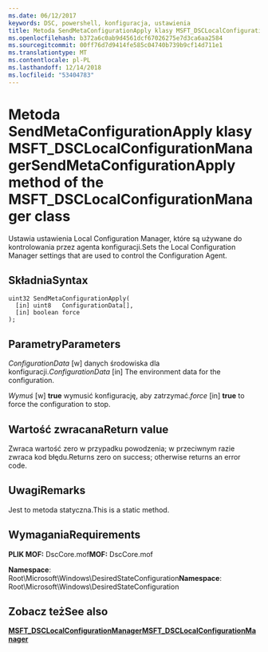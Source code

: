 ```yaml
---
ms.date: 06/12/2017
keywords: DSC, powershell, konfiguracja, ustawienia
title: Metoda SendMetaConfigurationApply klasy MSFT_DSCLocalConfigurationManager
ms.openlocfilehash: b372a6c0ab9d4561dcf67026275e7d3ca6aa2584
ms.sourcegitcommit: 00ff76d7d9414fe585c04740b739b9cf14d711e1
ms.translationtype: MT
ms.contentlocale: pl-PL
ms.lasthandoff: 12/14/2018
ms.locfileid: "53404783"
---
```

# <a name="sendmetaconfigurationapply-method-of-the-msftdsclocalconfigurationmanager-class"></a><span data-ttu-id="d11c3-103">Metoda SendMetaConfigurationApply klasy MSFT_DSCLocalConfigurationManager</span><span class="sxs-lookup"><span data-stu-id="d11c3-103">SendMetaConfigurationApply method of the MSFT_DSCLocalConfigurationManager class</span></span>

<span data-ttu-id="d11c3-104">Ustawia ustawienia Local Configuration Manager, które są używane do kontrolowania przez agenta konfiguracji.</span><span class="sxs-lookup"><span data-stu-id="d11c3-104">Sets the Local Configuration Manager settings that are used to control the Configuration Agent.</span></span>

## <a name="syntax"></a><span data-ttu-id="d11c3-105">Składnia</span><span class="sxs-lookup"><span data-stu-id="d11c3-105">Syntax</span></span>

```mof
uint32 SendMetaConfigurationApply(
  [in] uint8   ConfigurationData[],
  [in] boolean force
);
```

## <a name="parameters"></a><span data-ttu-id="d11c3-106">Parametry</span><span class="sxs-lookup"><span data-stu-id="d11c3-106">Parameters</span></span>

<span data-ttu-id="d11c3-107">*ConfigurationData* \[w\] danych środowiska dla konfiguracji.</span><span class="sxs-lookup"><span data-stu-id="d11c3-107">*ConfigurationData* \[in\] The environment data for the configuration.</span></span>

<span data-ttu-id="d11c3-108">*Wymuś* \[w\] **true** wymusić konfigurację, aby zatrzymać.</span><span class="sxs-lookup"><span data-stu-id="d11c3-108">*force* \[in\] **true** to force the configuration to stop.</span></span>

## <a name="return-value"></a><span data-ttu-id="d11c3-109">Wartość zwracana</span><span class="sxs-lookup"><span data-stu-id="d11c3-109">Return value</span></span>

<span data-ttu-id="d11c3-110">Zwraca wartość zero w przypadku powodzenia; w przeciwnym razie zwraca kod błędu.</span><span class="sxs-lookup"><span data-stu-id="d11c3-110">Returns zero on success; otherwise returns an error code.</span></span>

## <a name="remarks"></a><span data-ttu-id="d11c3-111">Uwagi</span><span class="sxs-lookup"><span data-stu-id="d11c3-111">Remarks</span></span>

<span data-ttu-id="d11c3-112">Jest to metoda statyczna.</span><span class="sxs-lookup"><span data-stu-id="d11c3-112">This is a static method.</span></span>

## <a name="requirements"></a><span data-ttu-id="d11c3-113">Wymagania</span><span class="sxs-lookup"><span data-stu-id="d11c3-113">Requirements</span></span>

<span data-ttu-id="d11c3-114">**PLIK MOF:** DscCore.mof</span><span class="sxs-lookup"><span data-stu-id="d11c3-114">**MOF:** DscCore.mof</span></span>

<span data-ttu-id="d11c3-115">**Namespace**: Root\Microsoft\Windows\DesiredStateConfiguration</span><span class="sxs-lookup"><span data-stu-id="d11c3-115">**Namespace**: Root\Microsoft\Windows\DesiredStateConfiguration</span></span>

## <a name="see-also"></a><span data-ttu-id="d11c3-116">Zobacz też</span><span class="sxs-lookup"><span data-stu-id="d11c3-116">See also</span></span>

[<span data-ttu-id="d11c3-117">**MSFT_DSCLocalConfigurationManager**</span><span class="sxs-lookup"><span data-stu-id="d11c3-117">**MSFT_DSCLocalConfigurationManager**</span></span>](msft-dsclocalconfigurationmanager.md)